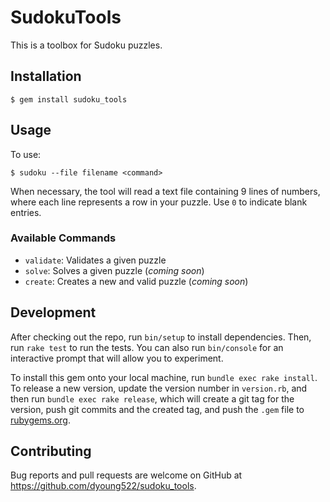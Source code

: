 # SudokuTools

This is a toolbox for Sudoku puzzles.

## Installation

    $ gem install sudoku_tools

## Usage

To use:

    $ sudoku --file filename <command>

When necessary, the tool will read a text file containing 9 lines of numbers, where each line represents a row in your puzzle. Use `0` to indicate blank entries.

### Available Commands

- `validate`: Validates a given puzzle
- `solve`: Solves a given puzzle (_coming soon_)
- `create`: Creates a new and valid puzzle (_coming soon_)

## Development

After checking out the repo, run `bin/setup` to install dependencies. Then, run `rake test` to run the tests. You can also run `bin/console` for an interactive prompt that will allow you to experiment.

To install this gem onto your local machine, run `bundle exec rake install`. To release a new version, update the version number in `version.rb`, and then run `bundle exec rake release`, which will create a git tag for the version, push git commits and the created tag, and push the `.gem` file to [rubygems.org](https://rubygems.org).

## Contributing

Bug reports and pull requests are welcome on GitHub at https://github.com/dyoung522/sudoku_tools.
